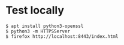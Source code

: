 # Test locally

```
$ apt install python3-openssl
$ python3 -m HTTPSServer
$ firefox http://localhost:8443/index.html
```
